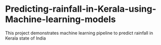 # Predicting-rainfall-in-Kerala-using-Machine-learning-models
This project demonstrates machine learning pipeline to predict rainfall in Kerala state of India
